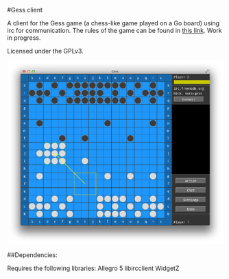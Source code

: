 #Gess client

A client for the Gess game (a chess-like game played on a Go board) using irc for communication.
The rules of the game can be found in [this link](http://www.archim.org.uk/eureka/53/gess.html).
Work in progress.

Licensed under the GPLv3.

<p align="center">
<img src="https://github.com/koro-xx/gess-client/blob/master/extra/gess-v0.01-screen.png" /> </p>

##Dependencies:

Requires the following libraries:
Allegro 5
libircclient
WidgetZ



